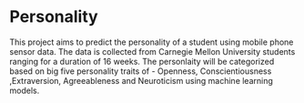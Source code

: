 # Personality
This project aims to predict the personality of a student using mobile phone sensor data. 
The data is collected from Carnegie Mellon University students ranging for a duration of 16 weeks.
The personlaity will be categorized based on big five personality traits of - Openness, Conscientiousness ,Extraversion, Agreeableness and Neuroticism using machine learning models.
